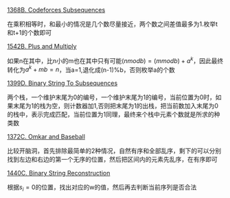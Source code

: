 [1368B. Codeforces Subsequences](https://codeforces.com/problemset/problem/1368/B)

在乘积相等时，和最小的情况是几个数尽量接近，两个数之间差值最多为1.枚举t和t+1的个数即可

[1542B. Plus and Multiply](https://codeforces.com/problemset/problem/1542/B)

如果n在其中，比n小的m也在其中只有可能$(n mod b) = (m mod b) + a^k$，因此最终转化为$a^k+mb=n$，当a=1,退化成(n-1)%b，否则枚举a的个数

[1399D. Binary String To Subsequences](https://codeforces.com/problemset/problem/1399/D)

两个栈，一个维护末尾为0的编号，一个维护末尾为1的编号，当前位置为0时，如果末尾为1的栈为空，则计数器加1,否则把末尾为1的出栈，把当前数加入末尾为0的栈中，表示完成匹配，当前位置为1同理，最终来个栈中元素个数就是所求的种类数

[1372C. Omkar and Baseball](https://codeforces.com/problemset/problem/1372/C)

比较开脑洞，首先排除最简单的2种情况，自然有序和全部乱序，剩下的可以分别找到左边和右边的第一个无序的位置，然后把区间内的元素先乱序，在有序即可

[1440C. Binary String Reconstruction](https://codeforces.com/problemset/problem/1400/C)

根据$s_i=0$的位置，找出对应的w的值，然后再去判断当前序列是否合法